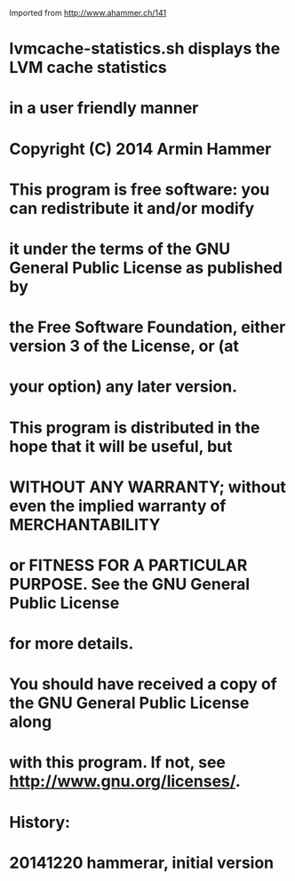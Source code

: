 Imported from http://www.ahammer.ch/141

# lvmcache-statistics.sh displays the LVM cache statistics
# in a user friendly manner
#
# Copyright (C) 2014 Armin Hammer 
#
# This program is free software: you can redistribute it and/or modify 
# it under the terms of the GNU General Public License as published by 
# the Free Software Foundation, either version 3 of the License, or (at 
# your option) any later version.
#
# This program is distributed in the hope that it will be useful, but 
# WITHOUT ANY WARRANTY; without even the implied warranty of MERCHANTABILITY 
# or FITNESS FOR A PARTICULAR PURPOSE. See the GNU General Public License 
# for more details.
#
# You should have received a copy of the GNU General Public License along 
# with this program. If not, see http://www.gnu.org/licenses/.
#
# History:
# 20141220 hammerar, initial version
